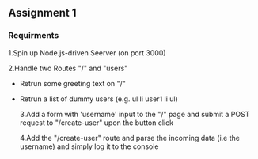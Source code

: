 ## Assignment 1

### Requirments

1.Spin up Node.js-driven Seerver (on port 3000)

2.Handle two Routes "/" and "users"

- Retrun some greeting text on "/"
- Retrun a list of dummy users (e.g. ul li user1 li ul)

  3.Add a form with 'username' input to the "/" page and submit a POST request to "/create-user" upon the button click

  4.Add the "/create-user" route and parse the incoming data (i.e the username) and simply log it to the console

